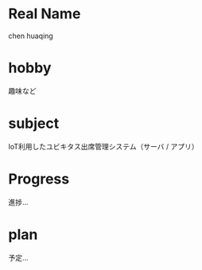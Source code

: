 
# Real Name
chen huaqing
# hobby

趣味など
# subject

IoT利用したユビキタス出席管理システム（サーバ / アプリ）
 
# Progress
 進捗...

# plan
予定...


